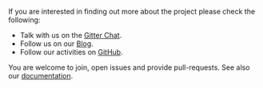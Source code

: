 If you are interested in finding out more about the project please check the following:

* Talk with us on the [Gitter Chat](https://gitter.im/bird-house/birdhouse).
* Follow us on our [Blog](https://medium.com/birdhouse-newsletter).
* Follow our activities on [GitHub](https://github.com/bird-house).

You are welcome to join, open issues and provide pull-requests.
See also our [documentation](https://birdhouse.readthedocs.io/en/latest/communication.html).
